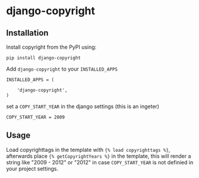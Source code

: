 # django-copyright

## Installation

Install copyright from the PyPI using:

    pip install django-copyright

Add `django-copyright` to your `INSTALLED_APPS`

    INSTALLED_APPS = (
    
        'django-copyright',
    )

set a `COPY_START_YEAR` in the django settings (this is an ingeter)

    COPY_START_YEAR = 2009


## Usage

Load copyrighttags in the template with `{% load copyrighttags %}`, afterwards place `{% getCopyrightYears %}` in the template, this will render a string like "2009 - 2012" or "2012" in case ``COPY_START_YEAR`` is not definied in your project settings.
